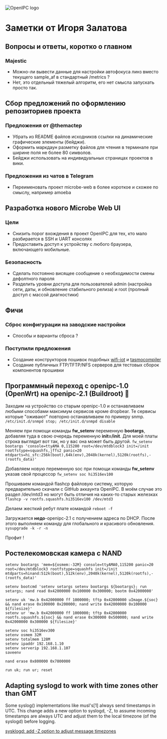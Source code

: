 ![OpenIPC logo](https://cdn.themactep.com/images/logo_openipc.png "OpenIPC logo")

# Заметки от Игоря Залатова



## Вопросы и ответы, коротко о главном

### Majestic
* Можно-ли вывести данные для настройки автофокуса линз вместо текущего sample_af в стандартный /metrics ?
* Нет, это отдельный тяжелый алгоритм, его нет смысла запускать просто так.



## Сбор предложений по оформлению репозиториев проекта

### Предложения от @themactep 
* Убрать из README файлов исходников ссылки на динамические графические элементы (бейджи). 
* Оформить маркдаун разметку файлов для чтения в терминале при ширине поля не более 80 символов.
* Бейджи использовать на индивидуальных страницах проектов в вики.

### Предложения из чатов в Telegram
* Переименовать проект microbe-web в более короткое и схожее по смыслу, например amoeba



## Разработка нового Microbe Web UI

### Цели
* Снизить порог вхождения в проект OpenIPC для тех, кто мало разбирается в SSH и UART консолях
* Предоставить доступ к устройству с любого браузера, включающего мобильные.

### Безопасность
* Сделать постоянно висящее сообщение о необходимости смены дефолтного пароля
* Разделить уровни доступа для пользователей admin (настройка сети, даты, и обновление стабильного релиза) и root (пролный доступ с массой диагностики)



## Фичи

### Сброс конфигурации на заводские настройки
* Способы и варианты сброса ?

### Поступили предложения
* Создание конструкторов пошивок подобных [wifi-iot](https://wifi-iot.com) и [tasmocompiler](https://github.com/benzino77/tasmocompiler)
* Создание публичных FTP/TFTP/NFS серверов для тестовых сборок компонентов прошивки



## Программный переход с openipc-1.0 (OpenWrt) на openipc-2.1 (Buildroot) 👻

Заходим на устройство со старым openipc-1.0 и останавливаем любыми способами максимум сервисов кроме dropbear. 
Те сервисы которые "оживают" повторно останавливаем по примеру snmp.
`/etc/init.d/snmpd stop; /etc/init.d/snmpd disable`

Меняем при помощи команды **fw_setenv** переменную **bootargs**, добавляя туда в свою очередь переменную **init=/init**.
Для моей платы строка выглядит вот так, но у вас она может быть другой.
`fw_setenv bootargs 'console=ttyAMA 0,115200 root=/dev/mtdblock3 init=/init rootfstype=squashfs,jffs2 panic=20 mtdparts=hi_sfc:256k(boot),64k(env),2048k(kernel),5120k(rootfs),-(rootfs_data)'`

Добавляем новую переменную soc при помощи команды **fw_setenv** указав свой процессор
`fw_setenv soc hi3516ev100`

Прошиваем командой flashcp файловую систему, которую предварительно скачали с GitHub аккаунта OpenIPC. 
В моём случае это раздел /dev/mtd3 но могут быть отличия на каких-то старых железках
`flashcp -v rootfs.squashfs.hi3516ev100 /dev/mtd3`

Делаем жесткий ребут плате командой 
`reboot -f`

Загружается **недо**-openipc-2.1 с получением адреса по DHCP. 
После этого выполняем команду для глобального и красивого обновления.
`sysupgrade -k -r -n`

Профит !



## Ростелекомовская камера с NAND

```
setenv bootargs 'mem=${osmem:-32M} console=ttyAMA0,115200 panic=20 root=/dev/mtdblock3 rootfstype=squashfs init=/init mtdparts=hinand:512k(boot),512k(env),2048k(kernel),5120k(rootfs),-(rootfs_data)'

setenv bootcmd 'setenv setargs setenv bootargs ${bootargs}; run setargs; nand read 0x42000000 0x100000 0x300000; bootm 0x42000000'

setenv uk 'mw.b 0x42000000 ff 1000000; tftp 0x42000000 uImage.${soc} && nand erase 0x100000 0x200000; nand write 0x42000000 0x100000 ${filesize}'
setenv ur 'mw.b 0x42000000 ff 1000000; tftp 0x42000000 rootfs.squashfs.${soc} && nand erase 0x300000 0x500000; nand write 0x42000000 0x300000 ${filesize}'

setenv soc hi3516ev300
setenv osmem 32M
setenv totalmem 128M
setenv ipaddr 192.168.1.10
setenv serverip 192.168.1.107
saveenv

nand erase 0x800000 0x7800000

run uk; run ur; reset
```



## Adapting syslogd to work with time zones other than GMT

Some syslog() implementations like musl's[1] always send timestamps in UTC.
This change adds a new option to syslogd, -Z, to assume incoming timestamps
are always UTC and adjust them to the local timezone (of the syslogd) before
logging.

[sysklogd: add -Z option to adjust message timezones](http://lists.busybox.net/pipermail/busybox/2017-May/085437.html)

